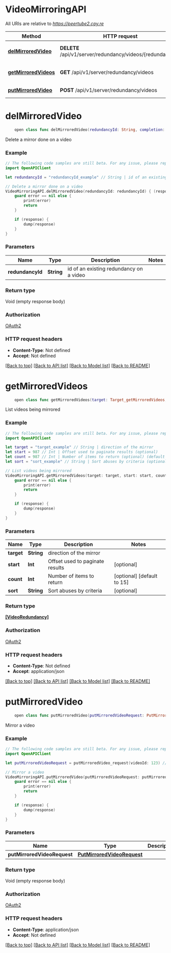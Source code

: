 # VideoMirroringAPI

All URIs are relative to *https://peertube2.cpy.re*

Method | HTTP request | Description
------------- | ------------- | -------------
[**delMirroredVideo**](VideoMirroringAPI.md#delmirroredvideo) | **DELETE** /api/v1/server/redundancy/videos/{redundancyId} | Delete a mirror done on a video
[**getMirroredVideos**](VideoMirroringAPI.md#getmirroredvideos) | **GET** /api/v1/server/redundancy/videos | List videos being mirrored
[**putMirroredVideo**](VideoMirroringAPI.md#putmirroredvideo) | **POST** /api/v1/server/redundancy/videos | Mirror a video


# **delMirroredVideo**
```swift
    open class func delMirroredVideo(redundancyId: String, completion: @escaping (_ data: Void?, _ error: Error?) -> Void)
```

Delete a mirror done on a video

### Example
```swift
// The following code samples are still beta. For any issue, please report via http://github.com/OpenAPITools/openapi-generator/issues/new
import OpenAPIClient

let redundancyId = "redundancyId_example" // String | id of an existing redundancy on a video

// Delete a mirror done on a video
VideoMirroringAPI.delMirroredVideo(redundancyId: redundancyId) { (response, error) in
    guard error == nil else {
        print(error)
        return
    }

    if (response) {
        dump(response)
    }
}
```

### Parameters

Name | Type | Description  | Notes
------------- | ------------- | ------------- | -------------
 **redundancyId** | **String** | id of an existing redundancy on a video | 

### Return type

Void (empty response body)

### Authorization

[OAuth2](../README.md#OAuth2)

### HTTP request headers

 - **Content-Type**: Not defined
 - **Accept**: Not defined

[[Back to top]](#) [[Back to API list]](../README.md#documentation-for-api-endpoints) [[Back to Model list]](../README.md#documentation-for-models) [[Back to README]](../README.md)

# **getMirroredVideos**
```swift
    open class func getMirroredVideos(target: Target_getMirroredVideos, start: Int? = nil, count: Int? = nil, sort: Sort_getMirroredVideos? = nil, completion: @escaping (_ data: [VideoRedundancy]?, _ error: Error?) -> Void)
```

List videos being mirrored

### Example
```swift
// The following code samples are still beta. For any issue, please report via http://github.com/OpenAPITools/openapi-generator/issues/new
import OpenAPIClient

let target = "target_example" // String | direction of the mirror
let start = 987 // Int | Offset used to paginate results (optional)
let count = 987 // Int | Number of items to return (optional) (default to 15)
let sort = "sort_example" // String | Sort abuses by criteria (optional)

// List videos being mirrored
VideoMirroringAPI.getMirroredVideos(target: target, start: start, count: count, sort: sort) { (response, error) in
    guard error == nil else {
        print(error)
        return
    }

    if (response) {
        dump(response)
    }
}
```

### Parameters

Name | Type | Description  | Notes
------------- | ------------- | ------------- | -------------
 **target** | **String** | direction of the mirror | 
 **start** | **Int** | Offset used to paginate results | [optional] 
 **count** | **Int** | Number of items to return | [optional] [default to 15]
 **sort** | **String** | Sort abuses by criteria | [optional] 

### Return type

[**[VideoRedundancy]**](VideoRedundancy.md)

### Authorization

[OAuth2](../README.md#OAuth2)

### HTTP request headers

 - **Content-Type**: Not defined
 - **Accept**: application/json

[[Back to top]](#) [[Back to API list]](../README.md#documentation-for-api-endpoints) [[Back to Model list]](../README.md#documentation-for-models) [[Back to README]](../README.md)

# **putMirroredVideo**
```swift
    open class func putMirroredVideo(putMirroredVideoRequest: PutMirroredVideoRequest? = nil, completion: @escaping (_ data: Void?, _ error: Error?) -> Void)
```

Mirror a video

### Example
```swift
// The following code samples are still beta. For any issue, please report via http://github.com/OpenAPITools/openapi-generator/issues/new
import OpenAPIClient

let putMirroredVideoRequest = putMirroredVideo_request(videoId: 123) // PutMirroredVideoRequest |  (optional)

// Mirror a video
VideoMirroringAPI.putMirroredVideo(putMirroredVideoRequest: putMirroredVideoRequest) { (response, error) in
    guard error == nil else {
        print(error)
        return
    }

    if (response) {
        dump(response)
    }
}
```

### Parameters

Name | Type | Description  | Notes
------------- | ------------- | ------------- | -------------
 **putMirroredVideoRequest** | [**PutMirroredVideoRequest**](PutMirroredVideoRequest.md) |  | [optional] 

### Return type

Void (empty response body)

### Authorization

[OAuth2](../README.md#OAuth2)

### HTTP request headers

 - **Content-Type**: application/json
 - **Accept**: Not defined

[[Back to top]](#) [[Back to API list]](../README.md#documentation-for-api-endpoints) [[Back to Model list]](../README.md#documentation-for-models) [[Back to README]](../README.md)

